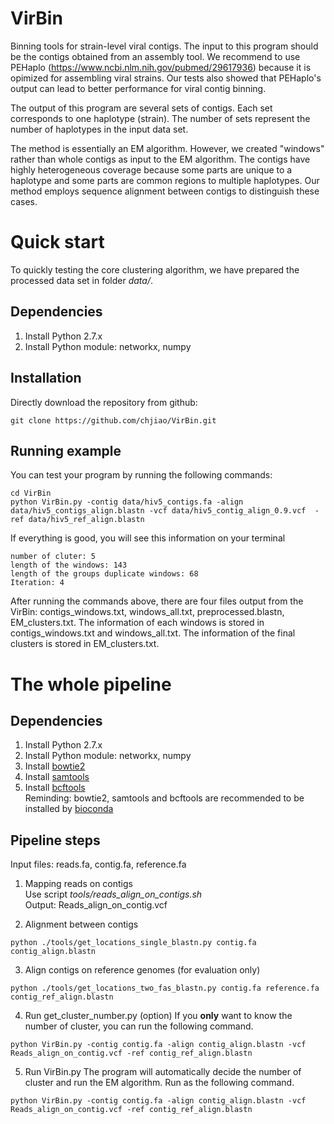 # VirBin   
Binning tools for strain-level viral contigs. The input to this program should be the contigs obtained from an assembly tool. We recommend to use PEHaplo (https://www.ncbi.nlm.nih.gov/pubmed/29617936) because it is opimized for assembling viral strains. Our tests also showed that PEHaplo's output can lead to better performance for viral contig binning. 

The output of this program are several sets of contigs. Each set corresponds to one haplotype (strain). The number of sets represent the number of haplotypes in the input data set. 

The method is essentially an EM algorithm. However, we created "windows" rather than whole contigs as input to the EM algorithm. The contigs have highly heterogeneous coverage because some parts are unique to a haplotype and some parts are common regions to multiple haplotypes. Our method employs sequence alignment between contigs to distinguish these cases. 

# Quick start
To quickly testing the core clustering algorithm, we have prepared the processed data set in folder *data/*.

## Dependencies
1. Install Python 2.7.x
2. Install Python module: networkx, numpy

## Installation 
Directly download the repository from github:   
```
git clone https://github.com/chjiao/VirBin.git
```

## Running example
You can test your program by running the following commands:
```
cd VirBin   
python VirBin.py -contig data/hiv5_contigs.fa -align data/hiv5_contigs_align.blastn -vcf data/hiv5_contig_align_0.9.vcf  -ref data/hiv5_ref_align.blastn   
```
If everything is good, you will see this information on your terminal
```
number of cluter: 5
length of the windows: 143
length of the groups duplicate windows: 68
Iteration: 4  
```
After running the commands above, there are four files output from the VirBin: contigs_windows.txt, windows_all.txt, preprocessed.blastn, EM_clusters.txt. The information of each windows is stored in contigs_windows.txt and windows_all.txt. The information of the final clusters is stored in EM_clusters.txt.

# The whole pipeline   
## Dependencies
1. Install Python 2.7.x
2. Install Python module: networkx, numpy
3. Install [bowtie2](http://bowtie-bio.sourceforge.net/bowtie2/index.shtml)    
4. Install [samtools](http://samtools.sourceforge.net/)   
5. Install [bcftools](https://samtools.github.io/bcftools/)   
Reminding: bowtie2, samtools and bcftools are recommended to be installed by [bioconda](https://bioconda.github.io/)   

## Pipeline steps
Input files: reads.fa, contig.fa, reference.fa   
1. Mapping reads on contigs   
Use script *tools/reads_align_on_contigs.sh*   
Output: Reads\_align\_on\_contig.vcf

2. Alignment between contigs
```
python ./tools/get_locations_single_blastn.py contig.fa contig_align.blastn
```

3. Align contigs on reference genomes (for evaluation only)   
```
python ./tools/get_locations_two_fas_blastn.py contig.fa reference.fa contig_ref_align.blastn
```
4. Run get_cluster_number.py (option)
If you **only** want to know the number of cluster, you can run the following command.
```
python VirBin.py -contig contig.fa -align contig_align.blastn -vcf Reads_align_on_contig.vcf -ref contig_ref_align.blastn
```

5. Run VirBin.py
The program will automatically decide the number of cluster and run the EM algorithm. Run as the following command.
```
python VirBin.py -contig contig.fa -align contig_align.blastn -vcf Reads_align_on_contig.vcf -ref contig_ref_align.blastn
```



